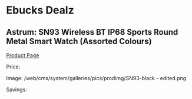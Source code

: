 
# Ebucks Dealz
## Astrum: SN93 Wireless BT IP68 Sports Round Metal Smart Watch (Assorted Colours)
[Product Page](https://www.ebucks.com/web/shop/productSelected.do?prodId=1220377909&catId=1207278446)

Price: 

Image: /web/cms/system/galleries/pics/prodimg/SN93-black - edited.png

Savings: 


	